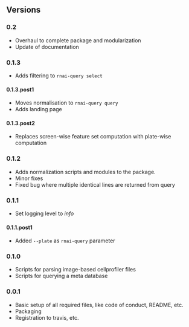 ## Versions

### 0.2

* Overhaul to complete package and modularization
* Update of documentation

### 0.1.3

* Adds filtering to `rnai-query select`

#### 0.1.3.post1

* Moves normalisation to `rnai-query query`
* Adds landing page

#### 0.1.3.post2

* Replaces screen-wise feature set computation with plate-wise computation

### 0.1.2

* Adds normalization scripts and modules to the package.
* Minor fixes
* Fixed bug where multiple identical lines are returned from query

### 0.1.1

* Set logging level to *info*

#### 0.1.1.post1

* Added `--plate` as `rnai-query` parameter 


### 0.1.0 

* Scripts for parsing image-based cellprofiler files
* Scripts for querying a meta database

### 0.0.1

* Basic setup of all required files, like code of conduct, README, etc.
* Packaging
* Registration to travis, etc.
